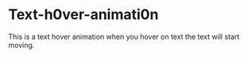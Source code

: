 # Text-h0ver-animati0n
This is a text hover animation when you hover on text the text will start moving.

